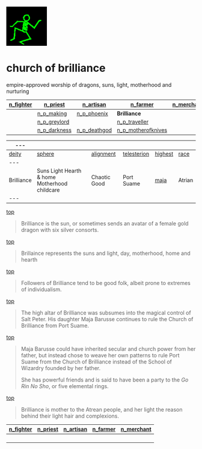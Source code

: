 ![dancer](assets/dancer.gif)

# church of brilliance

 empire-approved worship of dragons, suns, light, motherhood and nurturing

|  [n_fighter](n_fighter.md)  |  [n_priest](n_priest.md)          |  [n_artisan](n_artisan.md)        |  [n_farmer](n_farmer.md)                      |  [n_merchant](n_merchant.md)  | 
| --------------------------- | --------------------------------- | --------------------------------- | --------------------------------------------- | ----------------------------- | 
|                             |  [n_p_making](n_p_making.md)      |  [n_p_phoenix](n_p_phoenix.md)    | **Brilliance**                                |                               | 
|                             |  [n_p_greylord](n_p_greylord.md)  |                                   |  [n_p_traveller](n_p_traveller.md)            |                               | 
|                             |  [n_p_darkness](n_p_darkness.md)  |  [n_p_deathgod](n_p_deathgod.md)  |  [n_p_motherofknives](n_p_motherofknives.md)  |                               | 

|  ---             |                                                 |                          |                              |                      |                | 
| ---------------- | ----------------------------------------------- | ------------------------ | ---------------------------- | -------------------- | -------------- | 
|  [deity](deity)  |  [sphere](sphere)                               |  [alignment](alignment)  |  [telesterion](telesterion)  |  [highest](highest)  |  [race](race)  | 
|  ---             |                                                 |                          |                              |                      |                | 
|  Brilliance      |  Suns Light Hearth & home Motherhood childcare  |  Chaotic Good            |  Port Suame                  |  [maja](maja.md)     |  Atrian        | 
|  ---             |                                                 |                          |                              |                      |                | 

 [top](#top) 
>
>   Brilliance is the sun, or sometimes sends an avatar of a female gold dragon with six silver consorts. 

 [top](#top) 
>
>   Brillaince represents the suns and light, day, motherhood, home and hearth 

 [top](#top) 
>
>   Followers of Brilliance tend to be good folk, albeit prone to extremes of individualism. 

 [top](#top) 
>
>   The high altar of Brilliance was subsumes into the magical control of Salt Peter. His daughter Maja Barusse continues to rule the Church of Brilliance from Port Suame. 

 [top](#top) 
>
>   Maja Barusse could have inherited secular and church power from her father, but instead chose to weave her own patterns to rule Port Suame from the Church of Brilliance instead of the School of Wizardry founded by her father. 
>
>   She has powerful friends and is said to have been a party to the *Go Rin No Sho*, or five elemental rings. 

 [top](#top) 
>
>   Brilliance is mother to the Atrean people, and her light the reason behind their light hair and complexions. 

|  [n_fighter](n_fighter.md)  |  [n_priest](n_priest.md)  |  [n_artisan](n_artisan.md)  |  [n_farmer](n_farmer.md)  |  [n_merchant](n_merchant.md)  | 
| --------------------------- | ------------------------- | --------------------------- | ------------------------- | ----------------------------- | 
| &nbsp;                      | &nbsp;                    | &nbsp;                      | &nbsp;                    | &nbsp;                        | 

 